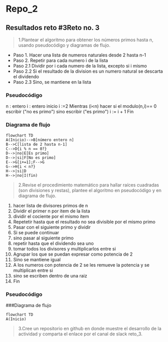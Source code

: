 # Repo_2
## Resultados reto #3Reto no. 3
>1.Plantear el algoritmo para obtener los números primos hasta n, usando pseudocódigo y diagramas de flujo.

- Paso 1. Hacer una lista de numeros naturales desde 2 hasta n-1
- Paso 2. Repetir para cada numero i de la lista 
- Paso 2.1 Dividir por i cada numero de la lista, excepto si i mismo
- Paso 2.2 Si el resultado de la division es un numero natural se descarta el dividendo
- Paso 2.3 Sino, se mantiene en la lista

### Pseudocódigo
n : entero
i : entero 
inicio 
  i :=2
  Mientras (i<n) hacer
 si el modulo(n,i)== 0 
    escribir ("no es primo") 
 sino 
    escribir ("es primo")
  i := i + 1
Fin
### Diagrama de flujo 
```mermaid
flowchart TD
A(Inicio)-->B[número entero n]
B-->C[lista de 2 hasta n-1]
C-->D{i % n == 0?}
D-->|no|E[Es primo]
D-->|si|F[No es primo]
E-->G[i+=1];F-->G
G-->H{i < n?}
H-->|si|D
H-->|no|I(fin)
```
>2.Revise el procedimiento matemático para hallar raíces cuadradas (son divisiones y restas), plantee el algoritmo en pseudocódigo y en diagrama de flujo.

1. hacer lista de divisores primos de n
2. Dividir el primer n por item de la lista
3. dividir el cociente por el mismo item
4. Repetetir hasta que el resultado no sea divisible por el mismo primo
5. Pasar con el siguiente primo y dividir
6. Si se puede continuar
7. sino pasar al siguiente primo
8. repetir hasta que el dividendo sea uno
9. tomar todos los divisores y multiplicarlos entre si
10. Agrupar los que se puedan expresar como potencia de 2
11. Sino se mantiene igual
12. A los numeros con potencia de 2 se les remueve la potencia y se multiplican entre si
13. sino se escriben dentro de una raiz
14. Fin

### Pseudocódigo

###Diagrama de flujo
```mermaid
flowchart TD
A(Inicio)
```

>3.Cree un repositorio en github en donde muestre el desarrollo de la actividad y comparta el enlace por el canal de slack reto_3.


